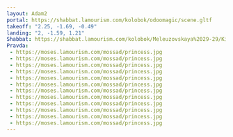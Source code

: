 ```yaml
---
layout: Adam2
portal: https://shabbat.lamourism.com/kolobok/odoomagic/scene.gltf
takeoff: "2.25, -1.69, -0.49"
landing: "2, -1.59, 1.21"
Shabbat: https://shabbat.lamourism.com/kolobok/Meleuzovskaya%2029-29/Kiev/Mitzvah.mp4
Pravda:
 - https://moses.lamourism.com/mossad/princess.jpg
 - https://moses.lamourism.com/mossad/princess.jpg
 - https://moses.lamourism.com/mossad/princess.jpg
 - https://moses.lamourism.com/mossad/princess.jpg
 - https://moses.lamourism.com/mossad/princess.jpg
 - https://moses.lamourism.com/mossad/princess.jpg
 - https://moses.lamourism.com/mossad/princess.jpg
 - https://moses.lamourism.com/mossad/princess.jpg
 - https://moses.lamourism.com/mossad/princess.jpg
 - https://moses.lamourism.com/mossad/princess.jpg
 - https://moses.lamourism.com/mossad/princess.jpg
 - https://moses.lamourism.com/mossad/princess.jpg
---
```

